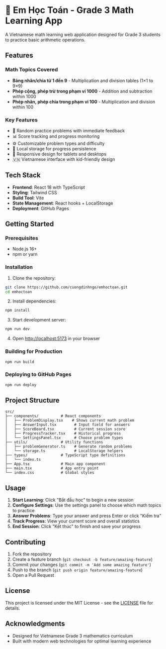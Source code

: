 # 🧮 Em Học Toán - Grade 3 Math Learning App

A Vietnamese math learning web application designed for Grade 3 students to practice basic arithmetic operations.

## Features

### Math Topics Covered
- **Bảng nhân/chia từ 1 đến 9** - Multiplication and division tables (1×1 to 9×9)
- **Phép cộng, phép trừ trong phạm vi 1000** - Addition and subtraction within 1000
- **Phép nhân, phép chia trong phạm vi 100** - Multiplication and division within 100

### Key Features
- 🎯 Random practice problems with immediate feedback
- 📊 Score tracking and progress monitoring
- ⚙️ Customizable problem types and difficulty
- 💾 Local storage for progress persistence
- 📱 Responsive design for tablets and desktops
- 🇻🇳 Vietnamese interface with kid-friendly design

## Tech Stack

- **Frontend**: React 18 with TypeScript
- **Styling**: Tailwind CSS
- **Build Tool**: Vite
- **State Management**: React hooks + LocalStorage
- **Deployment**: GitHub Pages

## Getting Started

### Prerequisites
- Node.js 16+ 
- npm or yarn

### Installation

1. Clone the repository:
```bash
git clone https://github.com/cuongdinhngo/emhoctoan.git
cd emhoctoan
```

2. Install dependencies:
```bash
npm install
```

3. Start development server:
```bash
npm run dev
```

4. Open [http://localhost:5173](http://localhost:5173) in your browser

### Building for Production

```bash
npm run build
```

### Deploying to GitHub Pages

```bash
npm run deploy
```

## Project Structure

```
src/
├── components/          # React components
│   ├── ProblemDisplay.tsx    # Shows current math problem
│   ├── AnswerInput.tsx        # Input field for answers
│   ├── ScoreBoard.tsx         # Current session score
│   ├── ProgressTracker.tsx    # Historical progress
│   └── SettingsPanel.tsx      # Choose problem types
├── utils/               # Utility functions
│   ├── problemGenerator.ts    # Generate random problems
│   └── storage.ts             # LocalStorage helpers
├── types/               # TypeScript type definitions
│   └── index.ts
├── App.tsx              # Main app component
├── main.tsx             # App entry point
└── index.css            # Global styles
```

## Usage

1. **Start Learning**: Click "Bắt đầu học" to begin a new session
2. **Configure Settings**: Use the settings panel to choose which math topics to practice
3. **Answer Problems**: Type your answer and press Enter or click "Kiểm tra"
4. **Track Progress**: View your current score and overall statistics
5. **End Session**: Click "Kết thúc" to finish and save your progress

## Contributing

1. Fork the repository
2. Create a feature branch (`git checkout -b feature/amazing-feature`)
3. Commit your changes (`git commit -m 'Add some amazing feature'`)
4. Push to the branch (`git push origin feature/amazing-feature`)
5. Open a Pull Request

## License

This project is licensed under the MIT License - see the [LICENSE](LICENSE) file for details.

## Acknowledgments

- Designed for Vietnamese Grade 3 mathematics curriculum
- Built with modern web technologies for optimal learning experience
